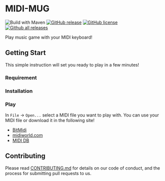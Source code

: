 # MIDI-MUG

![Build with Maven](https://github.com/dj6082013/MIDI-MUG/workflows/Build%20with%20Maven/badge.svg)
[![GitHub release](https://img.shields.io/github/release/dj6082013/MIDI-MUG.svg)](https://GitHub.com/dj6082013/MIDI-MUG/releases/)
[![GitHub license](https://img.shields.io/github/license/dj6082013/MIDI-MUG.svg)](https://github.com/dj6082013/MIDI-MUG/blob/master/LICENSE)
[![Github all releases](https://img.shields.io/github/downloads/dj6082013/MIDI-MUG/total.svg)](https://github.com/Ndj6082013/MIDI-MUG/releases/)

Play music game with your MIDI keyboard!

## Getting Start

This simple instruction will set you ready to play in a few minutes!

### Requirement

### Installation

### Play

In `File` -> `Open...` select a MIDI file you want to play with.
You can use your MIDI file or download it in the following site!
 
- [BitMidi](https://bitmidi.com/) 
- [midiworld.com](https://www.midiworld.com/)
- [MIDI DB](https://www.mididb.com/)

## Contributing

Please read [CONTRIBUTING.md](https://gist.github.com/dj6082013/MIDI-MUG) for details on our code of conduct, and the process for submitting pull requests to us.
